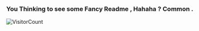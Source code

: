 ### You Thinking to see some Fancy Readme , Hahaha ? Common .

![VisitorCount](https://profile-counter.glitch.me/decipher07/count.svg)
